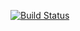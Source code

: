 [![Build Status](https://travis-ci.org/dipjyotimetia/TestAutomation.svg?branch=master)](https://travis-ci.org/dipjyotimetia/TestAutomation)
